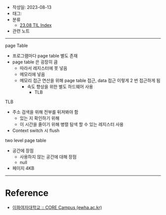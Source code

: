 - 작성일: 2023-08-13
- 태그: 
- 분류
    - [23.08 TIL Index](23.08%20TIL%20Index.md)
- 관련 노트

---

page Table 

- 프로그램마다 page table 별도 존재
- page table 은 굉장히 큼
    - 따라서 레지스터에 못 넣음
    - 메모리에 넣음
    - 메모리 접근 연산을 위해 page table 접근, data 접근 이렇게 2 번 접근하게 됨
        - 속도 향상을 위한 별도 하드웨어 사용
            - TLB

TLB 

- 주소 검색을 위해 전부를 뒤져봐야 함
    - 있는 지 확인하기 위해
    - 이 시간을 줄이기 위해 병렬 탐색 할 수 있는 레지스터 사용
- Context switch 시 flush

two level page table

- 공간에 장점
    - 사용하지 않는 공간에 대해 장점
    - null
- 페이지 4KB 


---

# Reference

- [이화여자대학교 :: CORE Campus (ewha.ac.kr)](https://core.ewha.ac.kr/publicview/C0101020140429132440045277?vmode=f)